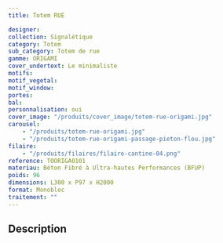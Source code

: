 ```yaml
---
title: Totem RUE

designer:
collection: Signalétique
category: Totem
sub_category: Totem de rue
gamme: ORIGAMI
cover_undertext: Le minimaliste
motifs:
motif_vegetal:
motif_window:
portes:
bal:
personnalisation: oui
cover_image: "/produits/cover_image/totem-rue-origami.jpg"
carousel:
    - "/produits/totem-rue-origami.jpg"
    - "/produits/totem-rue-origami-passage-pieton-flou.jpg"
filaire:
    - "/produits/filaires/filaire-cantine-04.png"
reference: TOORIGA0101
materiau: Béton Fibré à Ultra-hautes Performances (BFUP)
poids: 96
dimensions: L300 x P97 x H2000
format: Monobloc
traitement: ""
---
```


## Description
